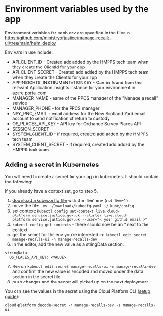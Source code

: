 # Environment variables used by the app

Environment variables for each env are specified in the files in https://github.com/ministryofjustice/manage-recalls-ui/tree/main/helm_deploy

Env vars in use include:

- API_CLIENT_ID - Created add added by the HMPPS tech team when they create the ClientId for your app
- API_CLIENT_SECRET - Created add added by the HMPPS tech team when they create the ClientId for your app
- APPINSIGHTS_INSTRUMENTATIONKEY - Can be found from the relevant Application Insights instance for your environment in azure.portal.com
- MANAGER_NAME - name of the PPCS manager of the "Manage a recall" service
- MANAGER_PHONE - for the PPCS manager
- NSY_PNC_EMAIL - email address for the New Scotland Yard email account to send notification of return to custody
- OS_PLACES_API_KEY - API key for Ordnance Survey Places API
- SESSION_SECRET
- SYSTEM_CLIENT_ID - If required, created add added by the HMPPS tech team
- SYSTEM_CLIENT_SECRET - If required, created add added by the HMPPS tech team

## Adding a secret in Kubernetes

You will need to create a secret for your app in kubernetes. It should contain the following:

If you already have a context set, go to step 5.

1. [download a kubeconfig file](https://user-guide.cloud-platform.service.justice.gov.uk/documentation/getting-started/kubectl-config.html#get-a-kubeconfig-file) with the 'live' env (not 'live-1')
2. move the file: ` mv ~/Downloads/kubecfg.yaml ~/.kube/config`
3. set context: `kubectl config set-context live.cloud-platform.service.justice.gov.uk --cluster live.cloud-platform.service.justice.gov.uk --user="< your github email >"`
4. `kubectl config get-contexts` - there should now be an \* next to the context
5. get the secret for the env you're interested in: `kubectl edit secret manage-recalls-ui -n manage-recalls-dev`
6. in the editor, add the new value as a stringData section:

```
stringData:
  OS_PLACES_API_KEY: <VALUE>
```

7. Re-run `kubectl edit secret manage-recalls-ui -n manage-recalls-dev` and confirm the new value is encoded and moved under the data section in the secret file
8. push changes and the secret will picked up on the next deployment

You can see the values in the secret using the Cloud Platform CLI ([setup guide](https://user-guide.cloud-platform.service.justice.gov.uk/documentation/getting-started/cloud-platform-cli.html#the-cloud-platform-cli)):

```
cloud-platform decode-secret -n manage-recalls-dev -s manage-recalls-ui
```
